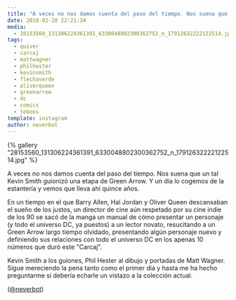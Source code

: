 ```yaml
---
title: "A veces no nos damos cuenta del paso del tiempo. Nos suena que un tal Kevin Smith guionizó una etapa de Green Arrow. Y un día lo cogemos de la estantería y vemos que lleva ahí quince años"
date: 2018-02-28 22:21:34
media: 
  - 28153560_131306224361391_6330048802300362752_n_17912632222122514.jpg
tags: 
  - quiver
  - carcaj
  - mattwagner
  - philhester
  - kevinsmith
  - flechaverde
  - oliverqueen
  - greenarrow
  - dc
  - comics
  - tebeos
template: instagram
author: neverbot
---
```


{% gallery "28153560_131306224361391_6330048802300362752_n_17912632222122514.jpg" %}

A veces no nos damos cuenta del paso del tiempo. Nos suena que un tal Kevin Smith guionizó una etapa de Green Arrow. Y un día lo cogemos de la estantería y vemos que lleva ahí quince años.

En un tiempo en el que Barry Allen, Hal Jordan y Oliver Queen descansaban el sueño de los justos, un director de cine aún respetado por su cine indie de los 90 se sacó de la manga un manual de cómo presentar un personaje (y todo el universo DC, ya puestos) a un lector novato, resucitando a un Green Arrow largo tiempo olvidado, presentando algún personaje nuevo y definiendo sus relaciones con todo el universo DC en los apenas 10 números que duró este "Carcaj".

Kevin Smith a los guiones, Phil Hester al dibujo y portadas de Matt Wagner. Sigue mereciendo la pena tanto como el primer día y hasta me ha hecho preguntarme si debería echarle un vistazo a la colección actual.

([@neverbot](https://instagram.com/neverbot))
